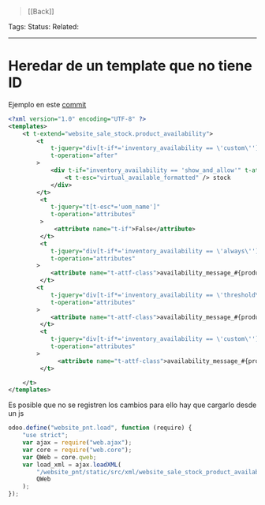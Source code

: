 > [[Back]]

Tags: 
Status: 
Related: 

___

# Heredar de un template que no tiene ID

Ejemplo en este [commit](https://github.com/puntsistemes/mantra-iluminacion_odoo/commit/33c6f84708553156611eee491beaf6a861e1c815#diff-0254b9e3240f8940d68b46b20ef826f166809c2f0ae010c7652479e4d829a989)

```xml
<?xml version="1.0" encoding="UTF-8" ?>
<templates>
    <t t-extend="website_sale_stock.product_availability">
        <t
            t-jquery="div[t-if*='inventory_availability == \'custom\'']"
            t-operation="after"
        >
            <div t-if="inventory_availability == 'show_and_allow'" t-attf-class="availability_message_#{product_template} text-success" t-attf-style="font-size:0.8rem !important">
                <t t-esc="virtual_available_formatted" /> stock
            </div>
        </t>
         <t
            t-jquery="t[t-esc*='uom_name']"
            t-operation="attributes"
         >
             <attribute name="t-if">False</attribute>
         </t>
         <t
            t-jquery="div[t-if*='inventory_availability == \'always\'']"
            t-operation="attributes"
        >
            <attribute name="t-attf-class">availability_message_#{product_template} text-success</attribute>
         </t>
        <t
            t-jquery="div[t-if*='inventory_availability == \'threshold\'']"
            t-operation="attributes"
        >
            <attribute name="t-attf-class">availability_message_#{product_template} text-success</attribute>
         </t>
         <t
            t-jquery="div[t-if*='inventory_availability == \'custom\'']"
            t-operation="attributes"
        >
              <attribute name="t-attf-class">availability_message_#{product_template} text-success</attribute>
         </t>

    </t>
</templates>
```

Es posible que no se registren los cambios para ello hay que cargarlo desde un js

```Javascript
odoo.define("website_pnt.load", function (require) {
    "use strict";
    var ajax = require("web.ajax");
    var core = require("web.core");
    var QWeb = core.qweb;
    var load_xml = ajax.loadXML(
        "/website_pnt/static/src/xml/website_sale_stock_product_availability_pnt.xml",
        QWeb
    );
});
```